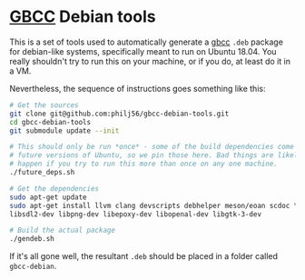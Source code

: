 # [GBCC](https://philj56.github.io/gbcc) Debian tools
This is a set of tools used to automatically generate a
[gbcc](https://philj56.github.io/gbcc) `.deb` package for debian-like systems,
specifically meant to run on Ubuntu 18.04. You really shouldn't try to run this
on your machine, or if you do, at least do it in a VM.

Nevertheless, the sequence of instructions goes something like this:

```bash
# Get the sources
git clone git@github.com:philj56/gbcc-debian-tools.git
cd gbcc-debian-tools
git submodule update --init

# This should only be run *once* - some of the build dependencies come from
# future versions of Ubuntu, so we pin those here. Bad things are likely to
# happen if you try to run this more than once on any one machine.
./future_deps.sh

# Get the dependencies
sudo apt-get update
sudo apt-get install llvm clang devscripts debhelper meson/eoan scdoc \
libsdl2-dev libpng-dev libepoxy-dev libopenal-dev libgtk-3-dev

# Build the actual package
./gendeb.sh
```

If it's all gone well, the resultant `.deb` should be placed in a folder called
`gbcc-debian`.
